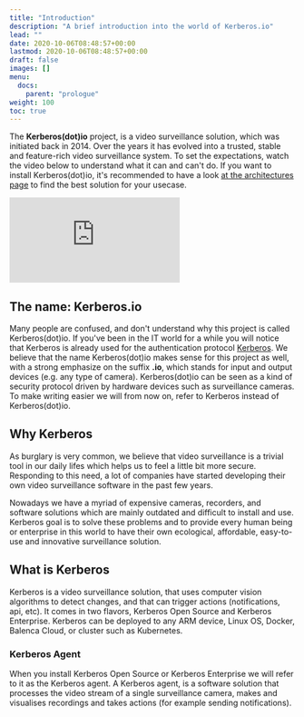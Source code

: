 ```yaml
---
title: "Introduction"
description: "A brief introduction into the world of Kerberos.io"
lead: ""
date: 2020-10-06T08:48:57+00:00
lastmod: 2020-10-06T08:48:57+00:00
draft: false
images: []
menu:
  docs:
    parent: "prologue"
weight: 100
toc: true
---
```


The **Kerberos(dot)io** project, is a video surveillance solution, which was initiated back in 2014. Over the years it has evolved into a trusted, stable and feature-rich video surveillance system. To set the expectations, watch the video below to understand what it can and can't do. If you want to install Kerberos(dot)io, it's recommended to have a look [at the architectures page](/architectures) to find the best solution for your usecase.

<div class='embed-container'><iframe src='https://player.vimeo.com/video/382090189?background=1' frameborder='0' webkitAllowFullScreen mozallowfullscreen allowFullScreen></iframe></div>

## The name: Kerberos.io

Many people are confused, and don't understand why this project is called Kerberos(dot)io. If you've been in the IT world for a while you will notice that Kerberos is already used for the authentication protocol [Kerberos](https://en.wikipedia.org/wiki/Kerberos_(protocol)).
We believe that the name Kerberos(dot)io makes sense for this project as well, with a strong emphasize on the suffix **.io**, which stands for input and output devices (e.g. any type of camera). Kerberos(dot)io can be seen as a kind of security protocol driven by hardware devices such as surveillance cameras. To make writing easier we will from now on, refer to Kerberos instead of Kerberos(dot)io.

## Why Kerberos

As burglary is very common, we believe that video surveillance is a trivial tool in our daily lifes which helps us to feel a little bit more secure. Responding to this need, a lot of companies have started developing their own video surveillance software in the past few years.

Nowadays we have a myriad of expensive cameras, recorders, and software solutions which are mainly outdated and difficult to install and use. Kerberos goal is to solve these problems and to provide every human being or enterprise in this world to have their own ecological, affordable, easy-to-use and innovative surveillance solution.

## What is Kerberos

Kerberos is a video surveillance solution, that uses computer vision algorithms to detect changes, and that can trigger actions (notifications, api, etc). It comes in two flavors, Kerberos Open Source and Kerberos Enterprise. Kerberos can be deployed to any ARM device, Linux OS, Docker, Balenca Cloud, or cluster such as Kubernetes.

### Kerberos Agent

When you install Kerberos Open Source or Kerberos Enterprise we will refer to it as the Kerberos agent. A Kerberos agent, is a software solution that processes the video stream of a single surveillance camera, makes and visualises recordings and takes actions (for example sending notifications).
